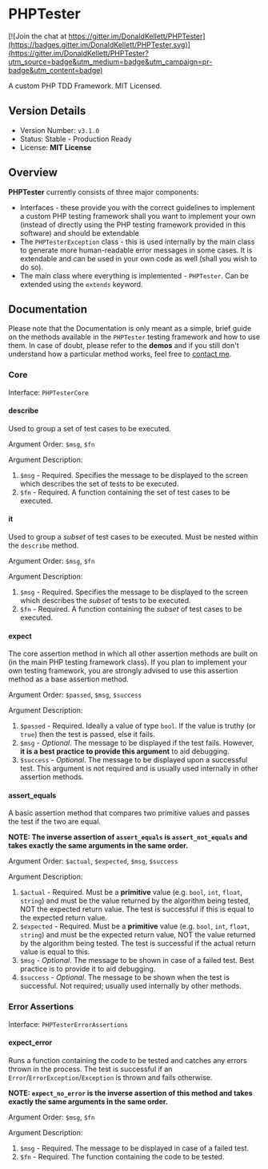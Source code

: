 # PHPTester

[![Join the chat at https://gitter.im/DonaldKellett/PHPTester](https://badges.gitter.im/DonaldKellett/PHPTester.svg)](https://gitter.im/DonaldKellett/PHPTester?utm_source=badge&utm_medium=badge&utm_campaign=pr-badge&utm_content=badge)

A custom PHP TDD Framework.  MIT Licensed.

## Version Details

- Version Number: `v3.1.0`
- Status: Stable - Production Ready
- License: **MIT License**

## Overview

**PHPTester** currently consists of three major components:

- Interfaces - these provide you with the correct guidelines to implement a custom PHP testing framework shall you want to implement your own (instead of directly using the PHP testing framework provided in this software) and should be extendable
- The `PHPTesterException` class - this is used internally by the main class to generate more human-readable error messages in some cases.  It is extendable and can be used in your own code as well (shall you wish to do so).
- The main class where everything is implemented - `PHPTester`.  Can be extended using the `extends` keyword.

## Documentation

Please note that the Documentation is only meant as a simple, brief guide on the methods available in the `PHPTester` testing framework and how to use them.  In case of doubt, please refer to the **demos** and if you still don't understand how a particular method works, feel free to [contact me](mailto:dleung@connect.kellettschool.com).

### Core

Interface: `PHPTesterCore`

#### describe

Used to group a set of test cases to be executed.

Argument Order: `$msg`, `$fn`

Argument Description:

1. `$msg` - Required.  Specifies the message to be displayed to the screen which describes the set of tests to be executed.
2. `$fn` - Required.  A function containing the set of test cases to be executed.

#### it

Used to group a *subset* of test cases to be executed.  Must be nested within the `describe` method.

Argument Order: `$msg`, `$fn`

Argument Description:

1. `$msg` - Required.  Specifies the message to be displayed to the screen which describes the *subset* of tests to be executed.
2. `$fn` - Required.  A function containing the *subset* of test cases to be executed.

#### expect

The core assertion method in which all other assertion methods are built on (in the main PHP testing framework class).  If you plan to implement your own testing framework, you are strongly advised to use this assertion method as a base assertion method.

Argument Order: `$passed`, `$msg`, `$success`

Argument Description:

1. `$passed` - Required.  Ideally a value of type `bool`.  If the value is truthy (or `true`) then the test is passed, else it fails.
2. `$msg` - *Optional*.  The message to be displayed if the test fails.  However, **it is a best practice to provide this argument** to aid debugging.
3. `$success` - *Optional*.  The message to be displayed upon a successful test.  This argument is not required and is usually used internally in other assertion methods.

#### assert_equals

A basic assertion method that compares two primitive values and passes the test if the two are equal.

**NOTE: The inverse assertion of `assert_equals` is `assert_not_equals` and takes exactly the same arguments in the same order.**

Argument Order: `$actual`, `$expected`, `$msg`, `$success`

Argument Description:

1. `$actual` - Required.  Must be a **primitive** value (e.g. `bool`, `int`, `float`, `string`) and must be the value returned by the algorithm being tested, NOT the expected return value.  The test is successful if this is equal to the expected return value.
2. `$expected` - Required.  Must be a **primitive** value (e.g. `bool`, `int`, `float`, `string`) and must be the expected return value, NOT the value returned by the algorithm being tested.  The test is successful if the actual return value is equal to this.
3. `$msg` - *Optional*.  The message to be shown in case of a failed test.  Best practice is to provide it to aid debugging.
4. `$success` - *Optional*.  The message to be shown when the test is successful.  Not required; usually used internally by other methods.

### Error Assertions

Interface: `PHPTesterErrorAssertions`

#### expect_error

Runs a function containing the code to be tested and catches any errors thrown in the process.  The test is successful if an `Error`/`ErrorException`/`Exception` is thrown and fails otherwise.

**NOTE: `expect_no_error` is the inverse assertion of this method and takes exactly the same arguments in the same order.**

Argument Order: `$msg`, `$fn`

Argument Description:

1. `$msg` - Required.  The message to be displayed in case of a failed test.
2. `$fn` - Required.  The function containing the code to be tested.
